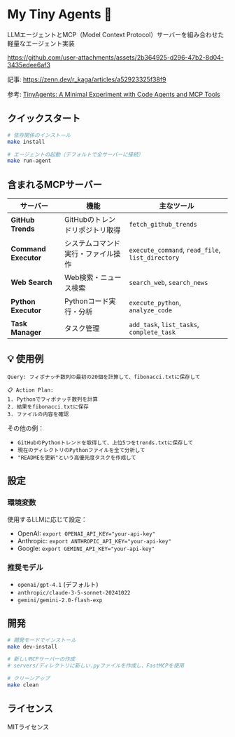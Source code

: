 # My Tiny Agents 🤖

LLMエージェントとMCP（Model Context Protocol）サーバーを組み合わせた軽量なエージェント実装

https://github.com/user-attachments/assets/2b364925-d296-47b2-8d04-3435edee6af3

記事: https://zenn.dev/r_kaga/articles/a52923325f38f9

参考: [TinyAgents: A Minimal Experiment with Code Agents and MCP Tools](https://huggingface.co/blog/albertvillanova/tiny-agents)

## クイックスタート
```bash
# 依存関係のインストール
make install

# エージェントの起動（デフォルトで全サーバーに接続）
make run-agent
```

## 含まれるMCPサーバー

| サーバー | 機能 | 主なツール |
|---------|------|-----------|
| **GitHub Trends** | GitHubのトレンドリポジトリ取得 | `fetch_github_trends` |
| **Command Executor** | システムコマンド実行・ファイル操作 | `execute_command`, `read_file`, `list_directory` |
| **Web Search** | Web検索・ニュース検索 | `search_web`, `search_news` |
| **Python Executor** | Pythonコード実行・分析 | `execute_python`, `analyze_code` |
| **Task Manager** | タスク管理 | `add_task`, `list_tasks`, `complete_task` |

## 💡 使用例

```
Query: フィボナッチ数列の最初の20個を計算して、fibonacci.txtに保存して

📋 Action Plan:
1. Pythonでフィボナッチ数列を計算
2. 結果をfibonacci.txtに保存
3. ファイルの内容を確認
```

その他の例：
- `GitHubのPythonトレンドを取得して、上位5つをtrends.txtに保存して`
- `現在のディレクトリのPythonファイルを全て分析して`
- `"READMEを更新"という高優先度タスクを作成して`

## 設定

### 環境変数

使用するLLMに応じて設定：
- OpenAI: `export OPENAI_API_KEY="your-api-key"`
- Anthropic: `export ANTHROPIC_API_KEY="your-api-key"`
- Google: `export GEMINI_API_KEY="your-api-key"`

### 推奨モデル

- `openai/gpt-4.1` (デフォルト)
- `anthropic/claude-3-5-sonnet-20241022`
- `gemini/gemini-2.0-flash-exp`

## 開発

```bash
# 開発モードでインストール
make dev-install

# 新しいMCPサーバーの作成
# servers/ディレクトリに新しい.pyファイルを作成し、FastMCPを使用

# クリーンアップ
make clean
```

## ライセンス
MITライセンス
